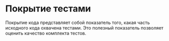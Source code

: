 # Покрытие тестами

Покрытие кода представляет собой показатель того, какая часть исходного кода охвачена тестами. Это полезный показатель позволяет оценить качество комплекта тестов.


